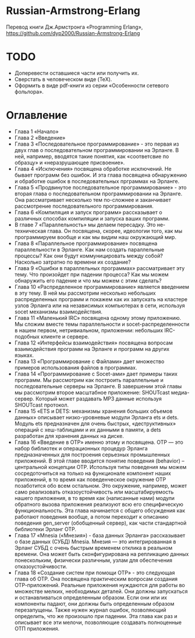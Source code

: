 # Russian-Armstrong-Erlang

Перевод книги Дж.Армстронга «Programming Erlang»,
https://github.com/dyp2000/Russian-Armstrong-Erlang

# TODO

* Доперевести оставшиеся части или получить их.
* Сверстать в человеческом виде (TeX).
* Оформить в виде pdf-книги из серии «Особенности сетевого фольлора».

# Оглавление

* Глава 1 «Начало»
* Глава 2 «Введение»
* Глава 3 «Последовательное программирование» - это первая из двух глав о последовательном программировании на Эрланге. В ней, например, вводятся такие понятия, как «соответсвие по образцу» и «неразрушающее присвоение».
* Глава 4 «Исключения» посвящена обработке исключений. Не бывает программ без ошибок. И эта глава посвящена обнаружению и обработке ошибок в последовательных прграммах на Эрланге.
* Глава 5 «Продвинутое последовательное программирование» - это вторая глава о последовательном программировании на Эрланге. Она рассматривает несколько тем по-сложнее и заканчивает рассмотрение последовательного программирования.
* Глава 6 «Компиляция и запуск программ» рассказывает о различных способах компиляции и запуска ваших программ.
* В главе 7 «Параллельность» мы делаем пересадку. Это не-техническая глава. Он посвящена, скорее, идеологии того, как мы программируем вообще и как мы видим наш окружающий мир.
* Глава 8 «Параллельное программирование» посвящена параллельности в Эрланге. Как нам создать параллельные процессы? Как они будут коммуницировать между собой? Насколько затратно по времени их создание?
* Глава 9 «Ошибки в параллельных программах» рассматривает эту тему. Что произойдет при падении процесса? Как мы можем обнаружить его падение и что мы можем с этим сделать?
* Глава 10 «Распределенное программирование» является введением в эту тему. В ней мы рассмотрим несколько небольших распределенных программ и покажем как их запускать на кластере узлов Эрланга или на независимых компьютерах в сети, используя socet механизмы взаимодействия.
* Глава 11 «Маленький IRC» посвящена одному этому приложению. Мы сложим вместе темы параллельности и socet-распределенности в нашем первом, нетривиальном, приложении: небольших IRC-подобных клиенте и сервере.
* Глава 12 «Интерфейсы взаимодействия» посвящена вопросам взаимодействия программ на Эрланге и программ на других языках.
* Глава 13 «Программирование с Файлами» дает множество примеров использования файлов в программах.
* Глава 14 «Программирование с Socet-ами» дает примеры таких программ. Мы рассмотрим как построить параллельные и последовательные серверы на Эрланге. В завершении этой главы мы рассмотрим второе масштабное приложение: SHOUTcast медиа-сервер. Который может раздавать МР3 данные используя SHOUTcast протокол.
* Глава 15 «ETS и DETS: механизмы хранения больших объемов данных» описывает низко-уровневые модули Эрланга ets и dets. Модуль ets предназначен для очень быстрых, «деструктивных» операций с хеш-таблицами и их данными в памяти, а dets разработан для хранения данных на диске.
* Глава 16 «Введение в ОТР» именно этому и посвящена. ОТР — это набор библиотек и операционных процедур Эрланга предназначенных для построения серьезных промышленных приложений. В этой главе вводится понятие поведения (behavior) – центральной концепции ОТР. Используя типы поведения мы можем сосредоточиться на только на функционале компонент наших приложений, в то время как поведенческое окружение ОТР позаботится обо всем остальном. Это окружение, например, может само реализовать отказоустойчивость или масштабируемость нашего приложения, в то время как (написанные нами) модули обратного вызова приложения реализуют всю его специфическую функциональность. Эта глава начинается с общего обсуждения как работают поведения вообще, а потом переходит к описанию поведения gen_server (обобщенный сервер), как части стандартной библиотеки Эрланг ОТР.
* Глава 17 «Mnesia («Мнезия») - база данных Эрланга» рассказывает о базе данных (СУБД) Mnesia. Мнезия — это интегрированная в Эрланг СУБД с очень быстрым временем отклика в реальном времени. Она может быть сконфигурирована на репликацию данных понескольким, физически различным, узлам для обеспечения отказоустойчивости.
* Глава 18 «Создание систем при помощи ОТР» - это следующая глава об ОТР. Она посвящена практическим вопросам создания ОТР-приложений. Реальные приложения нуждаются для работы во множестве мелких, необходимых деталей. Они должны запускаться и останавливаться определенным образом. Если они или их компоненты падают, они должны быть определенным образом перезапущены. Также нужен журнал ошибок, позволяющий определить, что же произошло при падении. Эта глава как раз и описывает все эти мелочи, позволяющие создавать полноценные ОТП приложения.
